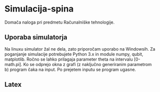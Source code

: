 # Simulacija-spina
Domača naloga pri predmetu Računalniške tehnologije.

## Uporaba simulatorja
Na linuxu simulator žal ne dela, zato priporočam uporabo na Windowsih. Za poganjanje simulacije potrebujete Python 3.x in module numpy, qubit, matplotlib.
Ročno se lahko prilagaja parameter theta na intervalu [0-math.pi]. Ko se odprejo okna z grafi (z naključno generiranim parametrom b) program čaka na input. Po prejetem inputu se program ugasne.

## Latex
